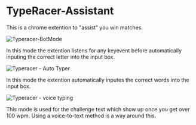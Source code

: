 # TypeRacer-Assistant

This is a chrome extention to "assist" you win matches.

![Typeracer-BotMode](https://user-images.githubusercontent.com/37966672/57112463-23da7580-6d0e-11e9-990b-7f7d8475fabf.gif)



In this mode the extention listens for any keyevent before automatically inputing the correct letter into the input box.


![Typeracer - Auto Typer](https://user-images.githubusercontent.com/37966672/57112473-289f2980-6d0e-11e9-9987-51a0609604b2.gif)



In this mode the extention automatically inputes the correct words into the input box.


![Typeracer - voice typing](https://user-images.githubusercontent.com/37966672/57112466-25a43900-6d0e-11e9-9c8b-0a158f6024ac.gif)



This mode is used for the challenge text which show up once you get over 100 wpm. Using a voice-to-text method is a way around this.

